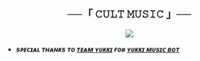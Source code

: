 <h2 align="center">
    ──「 𝙲𝚄𝙻𝚃 𝙼𝚄𝚂𝙸𝙲 」──
</h2>


<p align="center">
  <img src="https://iili.io/KfVizPI.jpg">
</p>



- <b> _sᴩᴇᴄɪᴀʟ ᴛʜᴀɴᴋs ᴛᴏ [ᴛᴇᴀᴍ ʏᴜᴋᴋɪ](https://github.com/TeamYukki) ғᴏʀ [ʏᴜᴋᴋɪ ᴍᴜsɪᴄ ʙᴏᴛ](https://github.com/TeamYukki/YukkiMusicBot)_ </b>
